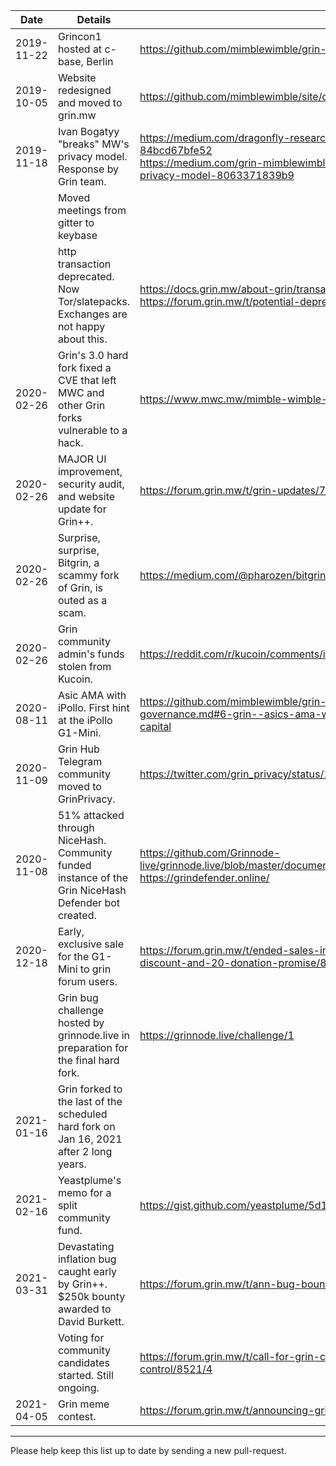 | Date 	| Details 	| References 	|
|-	|-	|-	|
| 2019-11-22 	| Grincon1 hosted at c-base, Berlin 	| https://github.com/mimblewimble/grin-pm#grincon1 	|
| 2019-10-05 	| Website redesigned and moved to grin.mw 	| https://github.com/mimblewimble/site/commit/d0ef84efb081176a5826b6d1d9f133c0f378b457 	|
| 2019-11-18 	| Ivan Bogatyy "breaks" MW's privacy model.<br> Response by Grin team. 	| https://medium.com/dragonfly-research/breaking-mimblewimble-privacy-model-84bcd67bfe52 <br>https://medium.com/grin-mimblewimble/factual-inaccuracies-of-breaking-mimblewimbles-privacy-model-8063371839b9 	|
|  	| Moved meetings from gitter to keybase 	|  	|
|  	| http transaction deprecated. Now Tor/slatepacks.<br> Exchanges are not happy about this. 	| https://docs.grin.mw/about-grin/transactions/ <br>https://forum.grin.mw/t/potential-deprecation-of-http-s-transaction-building/7297/3 	|
| 2020-02-26 	| Grin's 3.0 hard fork fixed a CVE that left MWC and other Grin forks vulnerable to a hack. 	| https://www.mwc.mw/mimble-wimble-coin-articles/hotbit-update 	|
| 2020-02-26 	| MAJOR UI improvement, security audit, and website update for Grin++. 	| https://forum.grin.mw/t/grin-updates/7314 	|
| 2020-02-26 	| Surprise, surprise, Bitgrin, a scammy fork of Grin, is outed as a scam. 	| https://medium.com/@pharozen/bitgrin-xbg-just-scammed-you-f856d44a19c9 	|
| 2020-02-26 	| Grin community admin's funds stolen from Kucoin. 	| https://reddit.com/r/kucoin/comments/ih5res/kucoin_account_hacked/ 	|
| 2020-08-11 	| Asic AMA with iPollo. First hint at the iPollo G1-Mini. 	| https://github.com/mimblewimble/grin-pm/blob/master/notes/20200811-meeting-governance.md#6-grin--asics-ama-with-thomas-and-kevin-from-vidtoo--canaan--bitrise-capital 	|
| 2020-11-09 	| Grin Hub Telegram community moved to GrinPrivacy. 	| https://twitter.com/grin_privacy/status/1325616441719054336 	|
| 2020-11-08 	| 51% attacked through NiceHash. Community funded instance of the Grin NiceHash Defender bot created. 	| https://github.com/Grinnode-live/grinnode.live/blob/master/documentation/attacks/2020_11_reorg-51-percent.md https://grindefender.online/ 	|
| 2020-12-18 	| Early, exclusive sale for the G1-Mini to grin forum users. 	| https://forum.grin.mw/t/ended-sales-in-forum-for-ipollo-g1-mini-miner-with-exclusive-discount-and-20-donation-promise/8089 	|
|  	| Grin bug challenge hosted by grinnode.live in preparation for the final hard fork. 	| https://grinnode.live/challenge/1 	|
| 2021-01-16 	| Grin forked to the last of the scheduled hard fork on Jan 16, 2021 after 2 long years. 	|  	|
| 2021-02-16 	| Yeastplume's memo for a split community fund. 	| https://gist.github.com/yeastplume/5d1913c7dc40c40f409ffcfe8fa9b094 	|
| 2021-03-31 	| Devastating inflation bug caught early by Grin++. $250k bounty awarded to David Burkett. 	| https://forum.grin.mw/t/ann-bug-bounty-awarded-to-david-burkett-grin/8672 	|
|  	| Voting for community candidates started. Still ongoing. 	| https://forum.grin.mw/t/call-for-grin-community-candidates-for-additional-fund-granting-control/8521/4 	|
| 2021-04-05 	| Grin meme contest. 	| https://forum.grin.mw/t/announcing-grin-it-to-win-it-best-meme-bounty/8701 	|

<hr>

Please help keep this list up to date by sending a new pull-request.
